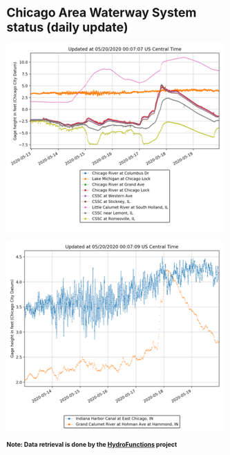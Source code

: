 # Chicago Area Waterway System status (daily update)

![gaugeheightIL](https://github.com/ZhiLiHydro/CAWS_status/blob/master/gauge-IL.png)

![gaugeheightIN](https://github.com/ZhiLiHydro/CAWS_status/blob/master/gauge-IN.png)

#### Note: Data retrieval is done by the [HydroFunctions](https://github.com/mroberge/hydrofunctions) project

